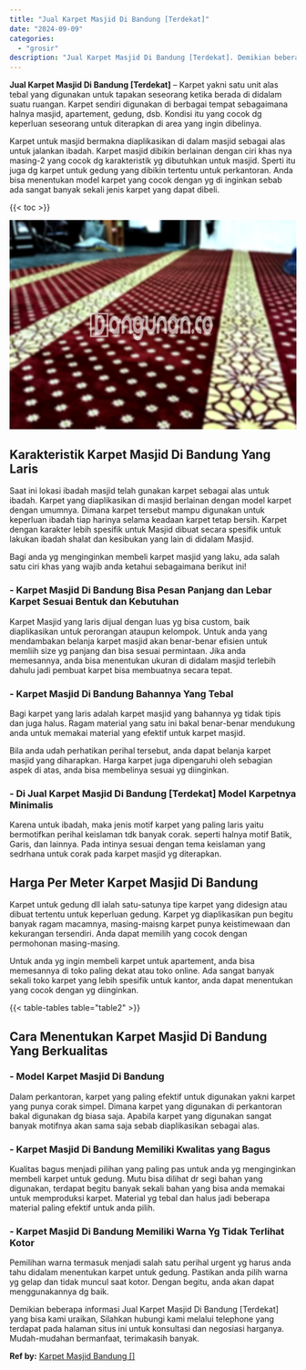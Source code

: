 ```yaml
---
title: "Jual Karpet Masjid Di Bandung [Terdekat]"
date: "2024-09-09"
categories: 
  - "grosir"
description: "Jual Karpet Masjid Di Bandung [Terdekat]. Demikian beberapa informasi Jual Karpet Masjid Di Bandung [Terdekat] yang bisa kami uraikan, Silahkan hubungi kam..."
---
```


**Jual Karpet Masjid Di Bandung \[Terdekat\]** – Karpet yakni satu unit alas tebal yang digunakan untuk tapakan seseorang ketika berada di didalam suatu ruangan. Karpet sendiri digunakan di berbagai tempat sebagaimana halnya masjid, apartement, gedung, dsb. Kondisi itu yang cocok dg keperluan seseorang untuk diterapkan di area yang ingin dibelinya.

Karpet untuk masjid bermakna diaplikasikan di dalam masjid sebagai alas untuk jalankan ibadah. Karpet masjid dibikin berlainan dengan ciri khas nya masing-2 yang cocok dg karakteristik yg dibutuhkan untuk masjid. Sperti itu juga dg karpet untuk gedung yang dibikin tertentu untuk perkantoran. Anda bisa menentukan model karpet yang cocok dengan yg di inginkan sebab ada sangat banyak sekali jenis karpet yang dapat dibeli.

{{< toc >}}

![Jual Karpet Masjid Di Bandung [Terdekat]](/images/grosir-karpet-murah-12.png)

## Karakteristik Karpet Masjid Di Bandung Yang Laris

Saat ini lokasi ibadah masjid telah gunakan karpet sebagai alas untuk ibadah. Karpet yang diaplikasikan di masjid berlainan dengan model karpet dengan umumnya. Dimana karpet tersebut mampu digunakan untuk keperluan ibadah tiap harinya selama keadaan karpet tetap bersih. Karpet dengan karakter lebih spesifik untuk Masjid dibuat secara spesifik untuk lakukan ibadah shalat dan kesibukan yang lain di didalam Masjid.

Bagi anda yg menginginkan membeli karpet masjid yang laku, ada salah satu ciri khas yang wajib anda ketahui sebagaimana berikut ini!

### \- Karpet Masjid Di Bandung Bisa Pesan Panjang dan Lebar Karpet Sesuai Bentuk dan Kebutuhan

Karpet Masjid yang laris dijual dengan luas yg bisa custom, baik diaplikasikan untuk perorangan ataupun kelompok. Untuk anda yang mendambakan belanja karpet masjid akan benar-benar efisien untuk memliih size yg panjang dan bisa sesuai permintaan. Jika anda memesannya, anda bisa menentukan ukuran di didalam masjid terlebih dahulu jadi pembuat karpet bisa membuatnya secara tepat.

### \- Karpet Masjid Di Bandung Bahannya Yang Tebal

Bagi karpet yang laris adalah karpet masjid yang bahannya yg tidak tipis dan juga halus. Ragam material yang satu ini bakal benar-benar mendukung anda untuk memakai material yang efektif untuk karpet masjid.

Bila anda udah perhatikan perihal tersebut, anda dapat belanja karpet masjid yang diharapkan. Harga karpet juga dipengaruhi oleh sebagian aspek di atas, anda bisa membelinya sesuai yg diinginkan.

### \- Di Jual Karpet Masjid Di Bandung \[Terdekat\] Model Karpetnya Minimalis

Karena untuk ibadah, maka jenis motif karpet yang paling laris yaitu bermotifkan perihal keislaman tdk banyak corak. seperti halnya motif Batik, Garis, dan lainnya. Pada intinya sesuai dengan tema keislaman yang sedrhana untuk corak pada karpet masjid yg diterapkan.

## Harga Per Meter Karpet Masjid Di Bandung

Karpet untuk gedung dll ialah satu-satunya tipe karpet yang didesign atau dibuat tertentu untuk keperluan gedung. Karpet yg diaplikasikan pun begitu banyak ragam macamnya, masing-maisng karpet punya keistimewaan dan kekurangan tersendiri. Anda dapat memilih yang cocok dengan permohonan masing-masing.

Untuk anda yg ingin membeli karpet untuk apartement, anda bisa memesannya di toko paling dekat atau toko online. Ada sangat banyak sekali toko karpet yang lebih spesifik untuk kantor, anda dapat menentukan yang cocok dengan yg diinginkan.

{{< table-tables table="table2" >}}

## Cara Menentukan Karpet Masjid Di Bandung Yang Berkualitas

### \- Model Karpet Masjid Di Bandung

Dalam perkantoran, karpet yang paling efektif untuk digunakan yakni karpet yang punya corak simpel. Dimana karpet yang digunakan di perkantoran bakal digunakan dg biasa saja. Apabila karpet yang digunakan sangat banyak motifnya akan sama saja sebab diaplikasikan sebagai alas.

### \- Karpet Masjid Di Bandung Memiliki Kwalitas yang Bagus

Kualitas bagus menjadi pilihan yang paling pas untuk anda yg menginginkan membeli karpet untuk gedung. Mutu bisa dilihat dr segi bahan yang digunakan, terdapat begitu banyak sekali bahan yang bisa anda memakai untuk memproduksi karpet. Material yg tebal dan halus jadi beberapa material paling efektif untuk anda pilih.

### \- Karpet Masjid Di Bandung Memiliki Warna Yg Tidak Terlihat Kotor

Pemilihan warna termasuk menjadi salah satu perihal urgent yg harus anda tahu didalam menentukan karpet untuk gedung. Pastikan anda pilih warna yg gelap dan tidak muncul saat kotor. Dengan begitu, anda akan dapat menggunakannya dg baik.

Demikian beberapa informasi Jual Karpet Masjid Di Bandung \[Terdekat\] yang bisa kami uraikan, Silahkan hubungi kami melalui telephone yang terdapat pada halaman situs ini untuk konsultasi dan negosiasi harganya. Mudah-mudahan bermanfaat, terimakasih banyak.

**Ref by:**  [Karpet Masjid Bandung []](https://id.wikipedia.org/wiki/Karpet)
